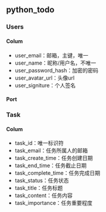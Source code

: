## python_todo

### Users

#### Colum

- user_email：邮箱，主键，唯一
- user_name：昵称/用户名，不唯一
- user_password_hash：加密的密码
- user_avatar_url：头像url
- user_signiture：个人签名

#### Port

### Task

#### Colum

- task_id：唯一标识符
- task_email：任务所属人的邮箱
- task_create_time：任务创建日期
- task_end_time：任务截止日期
- task_complete_time：任务完成日期
- task_status：任务状态
- task_title：任务标题
- task_content：任务内容
- task_importance：任务重要程度
